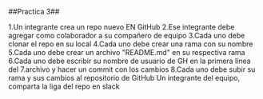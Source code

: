 ##Practica 3##

1.Un integrante crea un repo nuevo EN GitHub
2.Ese integrante debe agregar como colaborador a su compañero de equipo
3.Cada uno debe clonar el repo en su local
4.Cada uno debe crear una rama con su nombre
5.Cada uno debe crear un archivo "README.md" en su respectiva rama
6.Cada uno debe escribir su nombre de usuario de GH en la primera línea del
7.archivo y hacer un commit con los cambios
8.Cada uno debe subir su rama y sus cambios al repositorio de GitHub
Un integrante del equipo, comparta la liga del repo en slack
